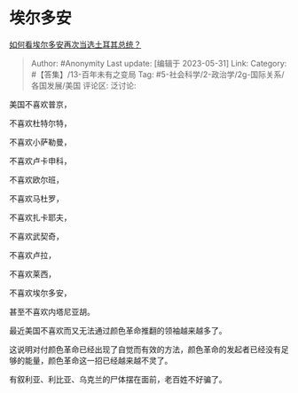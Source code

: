 # 埃尔多安
[如何看埃尔多安再次当选土耳其总统？](https://www.zhihu.com/question/603606399/answer/3051270492)

> Author: #Anonymity
> Last update: [编辑于 2023-05-31]
> Link:
> Category: #【答集】/13-百年未有之变局
> Tag: #5-社会科学/2-政治学/2g-国际关系/各国发展/美国
> 评论区:
> 泛讨论:

美国不喜欢普京，

不喜欢杜特尔特，

不喜欢小萨勒曼，

不喜欢卢卡申科，

不喜欢欧尔班，

不喜欢马杜罗，

不喜欢扎卡耶夫，

不喜欢武契奇，

不喜欢卢拉，

不喜欢莱西，

不喜欢埃尔多安，

甚至不喜欢内塔尼亚胡。

最近美国不喜欢而又无法通过颜色革命推翻的领袖越来越多了。

这说明对付颜色革命已经出现了自觉而有效的方法，颜色革命的发起者已经没有足够的能量，颜色革命这一招已经越来越不灵了。

有叙利亚、利比亚、乌克兰的尸体摆在面前，老百姓不好骗了。
